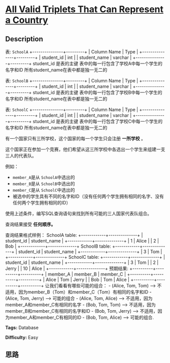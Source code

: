 # [All Valid Triplets That Can Represent a Country][title]

## Description

表: `SchoolA`
            +---------------+---------+    | Column Name   | Type    |    +---------------+---------+    | student_id    | int     |    | student_name  | varchar |    +---------------+---------+    student_id 是表的主键    表中的每一行包含了学校A中每一个学生的名字和ID    所有student_name在表中都是独一无二的    

表: `SchoolB`
            +---------------+---------+    | Column Name   | Type    |    +---------------+---------+    | student_id    | int     |    | student_name  | varchar |    +---------------+---------+    student_id 是表的主键    表中的每一行包含了学校B中每一个学生的名字和ID    所有student_name在表中都是独一无二的    

表: `SchoolC`
            +---------------+---------+    | Column Name   | Type    |    +---------------+---------+    | student_id    | int     |    | student_name  | varchar |    +---------------+---------+    student_id 是表的主键    表中的每一行包含了学校C中每一个学生的名字和ID    所有student_name在表中都是独一无二的    

有一个国家只有三所学校，这个国家的每一个学生只会注册 **一所学校** 。

这个国家正在参加一个竞赛，他们希望从这三所学校中各选出一个学生来组建一支三人的代表队。

例如：

  * `member_A`是从 `SchoolA`中选出的
  * `member_B`是从 `SchoolB`中选出的
  * `member_C`是从 `SchoolC`中选出的
  * 被选中的学生具有不同的名字和ID（没有任何两个学生拥有相同的名字、没有任何两个学生拥有相同的ID）

使用上述条件，编写SQL查询语句来找到所有可能的三人国家代表队组合。

查询结果接受 **任何顺序。**

查询结果格式样例：
            SchoolA table:    +------------+--------------+    | student_id | student_name |    +------------+--------------+    | 1          | Alice        |    | 2          | Bob          |    +------------+--------------+        SchoolB table:    +------------+--------------+    | student_id | student_name |    +------------+--------------+    | 3          | Tom          |    +------------+--------------+        SchoolC table:    +------------+--------------+    | student_id | student_name |    +------------+--------------+    | 3          | Tom          |    | 2          | Jerry        |    | 10         | Alice        |    +------------+--------------+        预期结果:    +----------+----------+----------+    | member_A | member_B | member_C |    +----------+----------+----------+    | Alice    | Tom      | Jerry    |    | Bob      | Tom      | Alice    |    +----------+----------+----------+        让我们看看有哪些可能的组合：    - (Alice, Tom, Tom) --> 不适用，因为member_B（Tom）和member_C（Tom）有相同的名字和ID    - (Alice, Tom, Jerry) --> 可能的组合    - (Alice, Tom, Alice) --> 不适用，因为member_A和member_C有相同的名字    - (Bob, Tom, Tom) --> 不适用，因为member_B和member_C有相同的名字和ID    - (Bob, Tom, Jerry) --> 不适用，因为member_A和member_C有相同的ID    - (Bob, Tom, Alice) --> 可能的组合.    


**Tags:** Database

**Difficulty:** Easy

## 思路

[title]: https://leetcode-cn.com/problems/all-valid-triplets-that-can-represent-a-country
